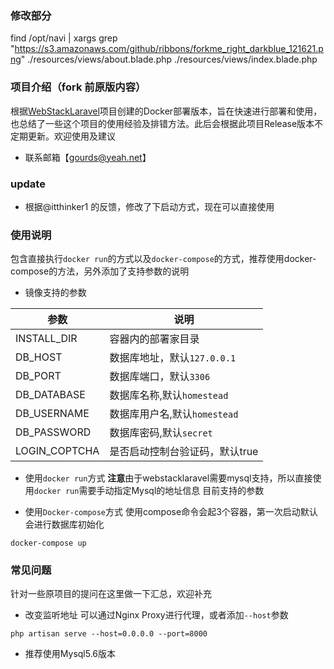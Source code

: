 ### 修改部分


find /opt/navi | xargs grep "https://s3.amazonaws.com/github/ribbons/forkme_right_darkblue_121621.png"
./resources/views/about.blade.php
./resources/views/index.blade.php




### 项目介绍（fork 前原版内容）

根据[WebStackLaravel](https://github.com/hui-ho/WebStack-Laravel)项目创建的Docker部署版本，旨在快速进行部署和使用，也总结了一些这个项目的使用经验及排错方法。此后会根据此项目Release版本不定期更新。欢迎使用及建议

- 联系邮箱【gourds@yeah.net】

### update

- 根据@itthinker1 的反馈，修改了下启动方式，现在可以直接使用

### 使用说明

包含直接执行`docker run`的方式以及`docker-compose`的方式，推荐使用docker-compose的方法，另外添加了支持参数的说明

- 镜像支持的参数

|参数|说明|
|---|---|
|INSTALL_DIR|容器内的部署家目录|
|DB_HOST|数据库地址，默认`127.0.0.1`|
|DB_PORT|数据库端口，默认`3306`|
|DB_DATABASE|数据库名称,默认`homestead`|
|DB_USERNAME|数据库用户名,默认`homestead`|
|DB_PASSWORD|数据库密码,默认`secret`|
|LOGIN_COPTCHA|是否启动控制台验证码，默认true|


- 使用`docker run`方式
**注意**由于webstacklaravel需要mysql支持，所以直接使用`docker run`需要手动指定Mysql的地址信息
目前支持的参数

- 使用`Docker-compose`方式
使用compose命令会起3个容器，第一次启动默认会进行数据库初始化
```
docker-compose up
```





### 常见问题

针对一些原项目的提问在这里做一下汇总，欢迎补充

- 改变监听地址
可以通过Nginx Proxy进行代理，或者添加`--host`参数
```
php artisan serve --host=0.0.0.0 --port=8000
```

- 推荐使用Mysql5.6版本